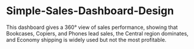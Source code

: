 # Simple-Sales-Dashboard-Design
This dashboard gives a 360° view of sales performance, showing that Bookcases, Copiers, and Phones lead sales, the Central region dominates, and Economy shipping is widely used but not the most profitable.
